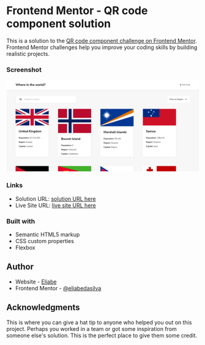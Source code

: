 # Frontend Mentor - QR code component solution

This is a solution to the [QR code component challenge on Frontend Mentor](https://www.frontendmentor.io/challenges/qr-code-component-iux_sIO_H). Frontend Mentor challenges help you improve your coding skills by building realistic projects. 

### Screenshot

![](./Screenshot.png)

### Links


- Solution URL: [solution URL here](https://github.com/eliabedasilva/projetos/tree/main/rest-countries-api)
- Live Site URL: [live site URL here](https://eliabedasilva.github.io/projetos/rest-countries-api/)


### Built with

- Semantic HTML5 markup
- CSS custom properties
- Flexbox


## Author

- Website - [Eliabe](https://github.com/eliabedasilva)
- Frontend Mentor - [@eliabedasilva](https://www.frontendmentor.io/profile/eliabedasilva)


## Acknowledgments

This is where you can give a hat tip to anyone who helped you out on this project. Perhaps you worked in a team or got some inspiration from someone else's solution. This is the perfect place to give them some credit.

